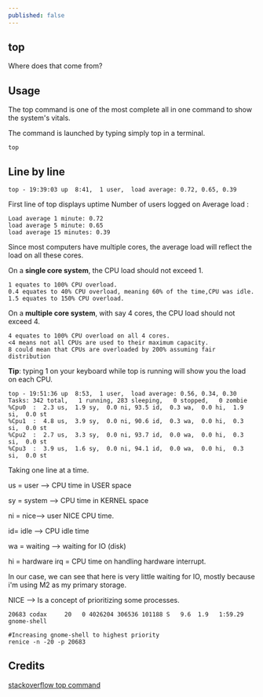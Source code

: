```yaml
---
published: false
---
```

## top

Where does that come from?

## Usage
The top command is one of the most complete all in one command to show the system's vitals.

The command is launched by typing simply top in a terminal.
```
top
```
## Line by line
```
top - 19:39:03 up  8:41,  1 user,  load average: 0.72, 0.65, 0.39
```
First line of top displays uptime
Number of users logged on
Average load : 

```
Load average 1 minute: 0.72
load average 5 minute: 0.65
load average 15 minutes: 0.39
```
Since most computers have multiple cores, the average load will reflect the load on all these cores.

On a **single core system**, the CPU load should not exceed 1.
```
1 equates to 100% CPU overload.
0.4 equates to 40% CPU overload, meaning 60% of the time,CPU was idle.
1.5 equates to 150% CPU overload.
```
On a **multiple core system**, with say 4 cores, the CPU load should not exceed 4.
```
4 equates to 100% CPU overload on all 4 cores.
<4 means not all CPUs are used to their maximum capacity.
8 could mean that CPUs are overloaded by 200% assuming fair distribution 
```
**Tip**: typing 1 on your keyboard while top is running will show you the load on each CPU.
```
top - 19:51:36 up  8:53,  1 user,  load average: 0.56, 0.34, 0.30
Tasks: 342 total,   1 running, 283 sleeping,   0 stopped,   0 zombie
%Cpu0  :  2.3 us,  1.9 sy,  0.0 ni, 93.5 id,  0.3 wa,  0.0 hi,  1.9 si,  0.0 st
%Cpu1  :  4.8 us,  3.9 sy,  0.0 ni, 90.6 id,  0.3 wa,  0.0 hi,  0.3 si,  0.0 st
%Cpu2  :  2.7 us,  3.3 sy,  0.0 ni, 93.7 id,  0.0 wa,  0.0 hi,  0.3 si,  0.0 st
%Cpu3  :  3.9 us,  1.6 sy,  0.0 ni, 94.1 id,  0.0 wa,  0.0 hi,  0.3 si,  0.0 st
```

Taking one line at a time.

us = user --> CPU time in USER space

sy = system --> CPU time in KERNEL space

ni = nice--> user NICE CPU time.

id= idle --> CPU idle time

wa = waiting --> waiting for IO (disk)

hi = hardware irq = CPU time on handling hardware interrupt.


In our case, we can see that here is very little waiting for IO, mostly because i'm using M2 as my primary storage.

NICE --> Is a concept of prioritizing some processes.
```
20683 codax     20   0 4026204 306536 101188 S   9.6  1.9   1:59.29 gnome-shell                      

#Increasing gnome-shell to highest priority
renice -n -20 -p 20683
```
## Credits
[stackoverflow top command](https://unix.stackexchange.com/questions/18918/linux-top-command-what-are-us-sy-ni-id-wa-hi-si-and-st-for-cpu-usage)

